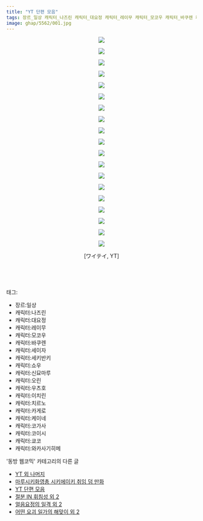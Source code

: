 ```yaml
---
title: "YT 단편 모음"
tags: 장르_일상 캐릭터_나즈린 캐릭터_대요정 캐릭터_레이무 캐릭터_모코우 캐릭터_바쿠렌 캐릭터_세이자 캐릭터_세키반키 캐릭터_쇼우 캐릭터_신묘마루 캐릭터_오린 캐릭터_우츠호 캐릭터_이치린 캐릭터_치르노 캐릭터_카게로 캐릭터_케이네 캐릭터_코가사 캐릭터_코이시 캐릭터_쿄코 캐릭터_와카사기히메 ワイテイ YT 동방_웹코믹
image: ghap/5562/001.jpg
---
```

<div class="article">
<p style="text-align: center; clear: none; float: none;"><img src="{{ site.nasurl }}/ghap/5562/001.jpg"/></p>
<p style="text-align: center; clear: none; float: none;"><img src="{{ site.nasurl }}/ghap/5562/002.jpg"/></p>
<p style="text-align: center; clear: none; float: none;"><img src="{{ site.nasurl }}/ghap/5562/003.jpg"/></p>
<p style="text-align: center; clear: none; float: none;"><img src="{{ site.nasurl }}/ghap/5562/004.jpg"/></p>
<p style="text-align: center; clear: none; float: none;"><img src="{{ site.nasurl }}/ghap/5562/005.jpg"/></p>
<p style="text-align: center; clear: none; float: none;"><img src="{{ site.nasurl }}/ghap/5562/006.jpg"/></p>
<p style="text-align: center; clear: none; float: none;"><img src="{{ site.nasurl }}/ghap/5562/007.jpg"/></p>
<p style="text-align: center; clear: none; float: none;"><img src="{{ site.nasurl }}/ghap/5562/008.jpg"/></p>
<p style="text-align: center; clear: none; float: none;"><img src="{{ site.nasurl }}/ghap/5562/009.jpg"/></p>
<p style="text-align: center; clear: none; float: none;"><img src="{{ site.nasurl }}/ghap/5562/010.jpg"/></p>
<p style="text-align: center; clear: none; float: none;"><img src="{{ site.nasurl }}/ghap/5562/011.jpg"/></p>
<p style="text-align: center; clear: none; float: none;"><img src="{{ site.nasurl }}/ghap/5562/012.jpg"/></p>
<p style="text-align: center; clear: none; float: none;"><img src="{{ site.nasurl }}/ghap/5562/013.jpg"/></p>
<p style="text-align: center; clear: none; float: none;"><img src="{{ site.nasurl }}/ghap/5562/014.jpg"/></p>
<p style="text-align: center; clear: none; float: none;"><img src="{{ site.nasurl }}/ghap/5562/015.jpg"/></p>
<p style="text-align: center; clear: none; float: none;"><img src="{{ site.nasurl }}/ghap/5562/016.jpg"/></p>
<p style="text-align: center; clear: none; float: none;"><img src="{{ site.nasurl }}/ghap/5562/017.jpg"/></p>
<p style="text-align: center; clear: none; float: none;"><img src="{{ site.nasurl }}/ghap/5562/018.jpg"/></p>
<p style="text-align: center; clear: none; float: none;"><img src="{{ site.nasurl }}/ghap/5562/019.jpg"/></p>
<p style="text-align: center; clear: none; float: none;">[ワイテイ, YT]</p>
<p style="text-align: center; clear: none; float: none;"><br/></p>
<p><br/></p>
</div><div class="tagTrail">
<p>태그: </p>
<ul>
<li>장르:일상</li>
<li>캐릭터:나즈린</li>
<li>캐릭터:대요정</li>
<li>캐릭터:레이무</li>
<li>캐릭터:모코우</li>
<li>캐릭터:바쿠렌</li>
<li>캐릭터:세이자</li>
<li>캐릭터:세키반키</li>
<li>캐릭터:쇼우</li>
<li>캐릭터:신묘마루</li>
<li>캐릭터:오린</li>
<li>캐릭터:우츠호</li>
<li>캐릭터:이치린</li>
<li>캐릭터:치르노</li>
<li>캐릭터:카게로</li>
<li>캐릭터:케이네</li>
<li>캐릭터:코가사</li>
<li>캐릭터:코이시</li>
<li>캐릭터:쿄코</li>
<li>캐릭터:와카사기히메</li>
</ul>
</div><div class="another">
<p>'동방 웹코믹' 카테고리의 다른 글</p>
<ul>
<li><a href="/2019-01-13-ghap_5584">YT 외 나머지</a></li>
<li><a href="/2019-01-10-ghap_5563">마루시키화영총 시키에이키 취임 덤 만화</a></li>
<li><a href="/2019-01-10-ghap_5562">YT 단편 모음</a></li>
<li><a href="/2019-01-10-ghap_5561">절분 IN 휘침성 외 2</a></li>
<li><a href="/2019-01-10-ghap_5560">얼음요정의 일격 외 2</a></li>
<li><a href="/2019-01-10-ghap_5559">어떤 요괴 일가의 해맞이 외 2</a></li>
</ul>
</div>